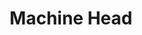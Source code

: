 ---
layout: post
category: concert
title: Machine Head
artists: 
- Machine Head
place: 
- Le Trianon
country: France
city: Paris
---